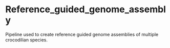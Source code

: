# Reference_guided_genome_assembly
Pipeline used to create reference guided genome assemblies of multiple crocodilian species. 
